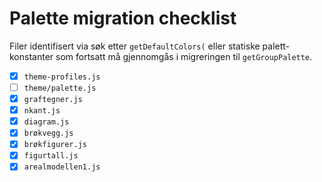 # Palette migration checklist

Filer identifisert via søk etter `getDefaultColors(` eller statiske palett-
konstanter som fortsatt må gjennomgås i migreringen til `getGroupPalette`.

- [x] `theme-profiles.js`
- [ ] `theme/palette.js`
- [x] `graftegner.js`
- [x] `nkant.js`
- [x] `diagram.js`
- [x] `brøkvegg.js`
- [x] `brøkfigurer.js`
- [x] `figurtall.js`
- [x] `arealmodellen1.js`
